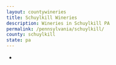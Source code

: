 ```yaml
---
layout: countywineries
title: Schuylkill Wineries
description: Wineries in Schuylkill PA
permalink: /pennsylvania/schuylkill/
county: schuylkill
state: pa
---
```

-

